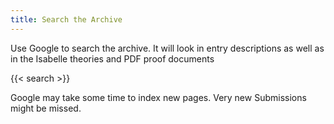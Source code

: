 ```yaml
---
title: Search the Archive
---
```


Use Google to search the archive. It will look in entry descriptions as well as in the Isabelle theories and PDF proof documents

{{< search >}}

Google may take some time to index new pages. Very new Submissions might be missed.
